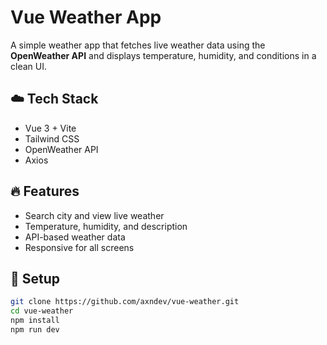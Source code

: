 # Vue Weather App

A simple weather app that fetches live weather data using the **OpenWeather API** and displays temperature, humidity, and conditions in a clean UI.

## ☁️ Tech Stack
- Vue 3 + Vite
- Tailwind CSS
- OpenWeather API
- Axios

## 🔥 Features
- Search city and view live weather
- Temperature, humidity, and description
- API-based weather data
- Responsive for all screens

## 🧠 Setup
```bash
git clone https://github.com/axndev/vue-weather.git
cd vue-weather
npm install
npm run dev
